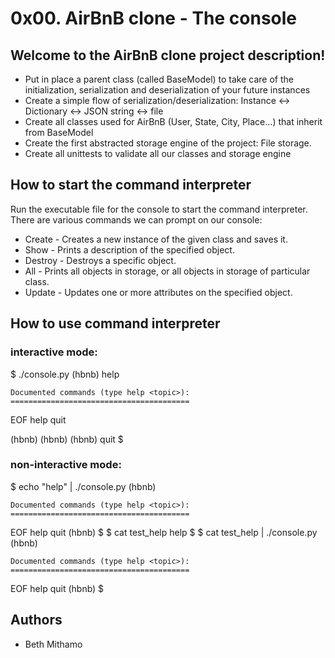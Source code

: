 # 0x00. AirBnB clone - The console

## Welcome to the AirBnB clone project description!

* Put in place a parent class (called BaseModel) to take care of the initialization, serialization and deserialization of your future instances
* Create a simple flow of serialization/deserialization: Instance <-> Dictionary <-> JSON string <-> file
* Create all classes used for AirBnB (User, State, City, Place…) that inherit from BaseModel
* Create the first abstracted storage engine of the project: File storage.
* Create all unittests to validate all our classes and storage engine


## How to start the command interpreter
Run the executable file for the console to start the command interpreter.
There are various commands we can prompt on our console:

* Create  - Creates a new instance of the given class and saves it.
* Show    - Prints a description of the specified object.
* Destroy - Destroys a specific object.
* All     - Prints all objects in storage, or all objects in storage of particular class.
* Update  - Updates one or more attributes on the specified object.


## How to use command interpreter
### interactive mode:

$ ./console.py
(hbnb) help

	Documented commands (type help <topic>):
	========================================
EOF  help  quit

(hbnb) 
(hbnb) 
(hbnb) quit
$

### non-interactive mode:

$ echo "help" | ./console.py
(hbnb)

	Documented commands (type help <topic>):
	========================================
EOF  help  quit
(hbnb) 
$
$ cat test_help
help
$
$ cat test_help | ./console.py
(hbnb)

	Documented commands (type help <topic>):
	========================================
EOF  help  quit
(hbnb) 
$

## Authors
*  Beth Mithamo
